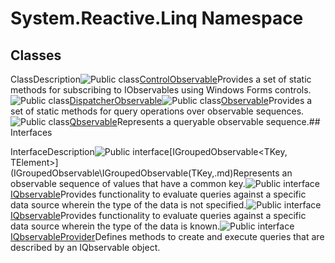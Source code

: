 # System.Reactive.Linq Namespace

## Classes

ClassDescription![Public class](https://reactiveui.net/assets/img/Hh212009.pubclass(en-us,VS.103).gif "Public class")[ControlObservable](ControlObservable\ControlObservable.md)Provides a set of static methods for subscribing to IObservables using Windows Forms controls.![Public class](https://reactiveui.net/assets/img/Hh212009.pubclass(en-us,VS.103).gif "Public class")[DispatcherObservable](DispatcherObservable\DispatcherObservable.md)![Public class](https://reactiveui.net/assets/img/Hh212009.pubclass(en-us,VS.103).gif "Public class")[Observable](Observable\Observable.md)Provides a set of static methods for query operations over observable sequences.![Public class](https://reactiveui.net/assets/img/Hh212009.pubclass(en-us,VS.103).gif "Public class")[Qbservable](Qbservable\Qbservable.md)Represents a queryable observable sequence.## Interfaces

InterfaceDescription![Public interface](https://reactiveui.net/assets/img/Hh212009.pubinterface(en-us,VS.103).gif "Public interface")[IGroupedObservable<TKey, TElement>](IGroupedObservable\IGroupedObservable(TKey,.md)Represents an observable sequence of values that have a common key.![Public interface](https://reactiveui.net/assets/img/Hh212009.pubinterface(en-us,VS.103).gif "Public interface")[IQbservable](IQbservable\IQbservable.md)Provides functionality to evaluate queries against a specific data source wherein the type of the data is not specified.![Public interface](https://reactiveui.net/assets/img/Hh212009.pubinterface(en-us,VS.103).gif "Public interface")[IQbservable<TSource>](IQbservable\IQbservable(TSource).md)Provides functionality to evaluate queries against a specific data source wherein the type of the data is known.![Public interface](https://reactiveui.net/assets/img/Hh212009.pubinterface(en-us,VS.103).gif "Public interface")[IQbservableProvider](IQbservableProvider\IQbservableProvider.md)Defines methods to create and execute queries that are described by an IQbservable object.
